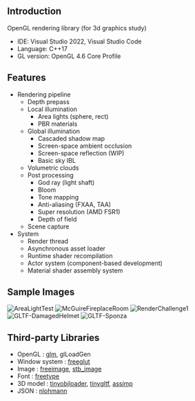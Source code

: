 
## Introduction
OpenGL rendering library (for 3d graphics study)

* IDE: Visual Studio 2022, Visual Studio Code
* Language: C++17
* GL version: OpenGL 4.6 Core Profile

## Features
* Rendering pipeline
  * Depth prepass
  * Local illumination
    * Area lights (sphere, rect)
    * PBR materials
  * Global illumination
    * Cascaded shadow map
    * Screen-space ambient occlusion
    * Screen-space reflection (WIP)
    * Basic sky IBL
  * Volumetric clouds
  * Post processing
    * God ray (light shaft)
    * Bloom
    * Tone mapping
    * Anti-aliasing (FXAA, TAA)
    * Super resolution (AMD FSR1)
    * Depth of field
  * Scene capture
* System
  * Render thread
  * Asynchronous asset loader
  * Runtime shader recompilation
  * Actor system (component-based development)
  * Material shader assembly system

## Sample Images

![AreaLightTest](https://user-images.githubusercontent.com/11644393/191719865-a5db07fa-336b-4d3c-96cf-5b0da60812c5.jpg)
![McGuireFireplaceRoom](https://user-images.githubusercontent.com/11644393/191719903-67ba8cf6-887c-40a9-a386-8d32a91323a7.jpg)
![RenderChallenge1](https://user-images.githubusercontent.com/11644393/199586888-a70163b2-5b7e-4dbc-b050-c0da462ca27a.jpg)
![GLTF-DamagedHelmet](https://user-images.githubusercontent.com/11644393/199479537-4e5abc6a-7f5a-4236-a84f-8a5ef1296f2f.jpg)
![GLTF-Sponza](https://user-images.githubusercontent.com/11644393/199479551-c4d0a6f8-e705-4570-9b7d-c2a43f785b74.jpg)

## Third-party Libraries
* OpenGL        : [glm](https://github.com/g-truc/glm), glLoadGen
* Window system : [freeglut](https://github.com/FreeGLUTProject/freeglut)
* Image         : [freeimage](https://freeimage.sourceforge.io/), [stb_image](https://github.com/nothings/stb/blob/master/stb_image.h)
* Font          : [freetype](https://github.com/freetype/freetype)
* 3D model      : [tinyobjloader](https://github.com/tinyobjloader/tinyobjloader), [tinygltf](https://github.com/syoyo/tinygltf), [assimp](https://github.com/assimp/assimp)
* JSON          : [nlohmann](https://github.com/nlohmann/json)
